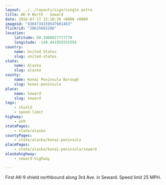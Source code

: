 ```yaml
---
layout: ../../layouts/sign/single.astro
title: AK-9 North - Seward
date: 2016-07-17 15:10:39 +0000 +0000
imageid: "4384734159547601463"
flickrid: "28625882286"
location:
    latitude: 60.1008027777778
    longitude: -149.441955555556
country:
    name: United States
    slug: united-states
state:
    name: Alaska
    slug: alaska
county:
    name: Kenai Peninsula Borough
    slug: kenai-peninsula
place:
    name: Seward
    slug: seward
tags:
    - shield
    - speed-limit
highway:
    - ak9
statePages:
    - state/alaska
countyPages:
    - state/alaska/kenai-peninsula
placePages:
    - state/alaska/kenai-peninsula/seward
alaskahighway:
    - seward-highway

---
```

First AK-9 shield northbound along 3rd Ave. in Seward.  Speed limit 25 MPH.